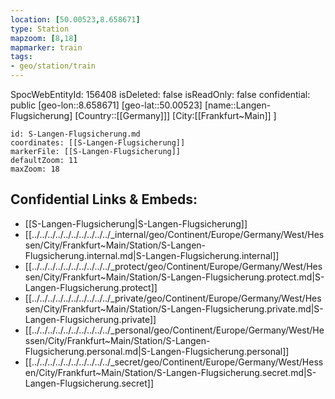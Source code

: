 ```yaml
---
location: [50.00523,8.658671]
type: Station 
mapzoom: [8,18] 
mapmarker: train 
tags:
- geo/station/train
---
```

SpocWebEntityId: 156408
isDeleted: false
isReadOnly: false
confidential: public
[geo-lon::8.658671]
[geo-lat::50.00523]
[name::Langen-Flugsicherung]
[Country::[[Germany]]]
[City:[[Frankfurt~Main]] ]


```leaflet
id: S-Langen-Flugsicherung.md
coordinates: [[S-Langen-Flugsicherung]]
markerFile: [[S-Langen-Flugsicherung]]
defaultZoom: 11 
maxZoom: 18
```


## Confidential Links & Embeds: 
- [[S-Langen-Flugsicherung|S-Langen-Flugsicherung]] 
- [[../../../../../../../../../../_internal/geo/Continent/Europe/Germany/West/Hessen/City/Frankfurt~Main/Station/S-Langen-Flugsicherung.internal.md|S-Langen-Flugsicherung.internal]] 
- [[../../../../../../../../../../_protect/geo/Continent/Europe/Germany/West/Hessen/City/Frankfurt~Main/Station/S-Langen-Flugsicherung.protect.md|S-Langen-Flugsicherung.protect]] 
- [[../../../../../../../../../../_private/geo/Continent/Europe/Germany/West/Hessen/City/Frankfurt~Main/Station/S-Langen-Flugsicherung.private.md|S-Langen-Flugsicherung.private]] 
- [[../../../../../../../../../../_personal/geo/Continent/Europe/Germany/West/Hessen/City/Frankfurt~Main/Station/S-Langen-Flugsicherung.personal.md|S-Langen-Flugsicherung.personal]] 
- [[../../../../../../../../../../_secret/geo/Continent/Europe/Germany/West/Hessen/City/Frankfurt~Main/Station/S-Langen-Flugsicherung.secret.md|S-Langen-Flugsicherung.secret]] 
